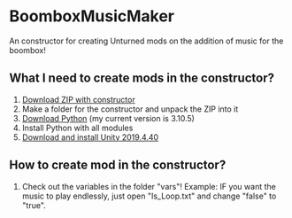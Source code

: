 # BoomboxMusicMaker
An constructor for creating Unturned mods on the addition of music for the boombox!

## What I need to create mods in the constructor?
1. [Download ZIP with constructor](https://github.com/AdamPastar/BoomboxMusicMaker/archive/refs/heads/main.zip)
2. Make a folder for the constructor and unpack the ZIP into it
3. [Download Python](https://www.python.org/downloads/) (my current version is 3.10.5)
4. Install Python with all modules
5. [Download and install Unity 2019.4.40](https://unity.com/releases/editor/archive#download-archive-2019)

## How to create mod in the constructor?
1. Check out the variables in the folder "vars"! Example: IF you want the music to play endlessly, just open "Is_Loop.txt" and change "false" to "true".
